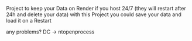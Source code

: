 Project to keep your Data on Render if you host 24/7 (they will restart after 24h and delete your data)
with this Project you could save your data and load it on a Restart

any problems? DC -> ntopenprocess

